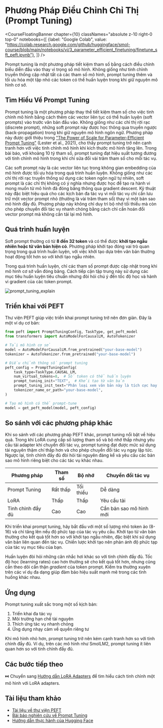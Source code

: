 # Phương Pháp Điều Chỉnh Chỉ Thị (Prompt Tuning)

<CourseFloatingBanner chapter={10}
  classNames="absolute z-10 right-0 top-0"
  notebooks={[
    {label: "Google Colab", value: "https://colab.research.google.com/github/huggingface/smol-course/blob/main/notebooks/vi/3_parameter_efficient_finetuning/finetune_sft_peft.ipynb"},
]} />
  
Prompt tuning là một phương pháp tiết kiệm tham số bằng cách điều chỉnh biểu diễn đầu vào thay vì trọng số mô hình. Không giống như tinh chỉnh truyền thống cập nhật tất cả các tham số mô hình, prompt tuning thêm và tối ưu hóa một tập nhỏ các token có thể huấn luyện trong khi giữ nguyên mô hình cơ sở.

## Tìm Hiểu Về Prompt Tuning

Prompt tuning là một phương pháp thay thế tiết kiệm tham số cho việc tinh chỉnh mô hình bằng cách thêm các vector liên tục có thể huấn luyện (soft prompts) vào trước văn bản đầu vào. Không giống như các chỉ thị rời rạc (discrete prompt), những soft prompt này được học thông qua truyền ngược (back-propagation) trong khi giữ nguyên mô hình ngôn ngữ. Phương pháp này được giới thiệu trong ["The Power of Scale for Parameter-Efficient Prompt Tuning"](https://arxiv.org/abs/2104.08691) (Lester et al., 2021), cho thấy prompt tuning trở nên cạnh tranh hơn với việc tinh chỉnh mô hình khi kích thước mô hình tăng lên. Trong bài báo, với khoảng 10 tỷ tham số, prompt tuning đạt hiệu suất tương đương với tinh chỉnh mô hình trong khi chỉ sửa đổi vài trăm tham số cho mỗi tác vụ.

Các soft prompt này là các vector liên tục trong không gian embedding của mô hình được tối ưu hóa trong quá trình huấn luyện. Không giống như các chỉ thị rời rạc truyền thống sử dụng các token ngôn ngữ tự nhiên, soft prompt là các chỉ thị không có ý nghĩa nhưng được học để tạo ra hành vi mong muốn từ mô hình đã đóng băng thông qua gradient descent. Kỹ thuật này đặc biệt hiệu quả cho các kịch bản đa tác vụ vì mỗi tác vụ chỉ cần lưu trữ một vector prompt nhỏ (thường là vài trăm tham số) thay vì một bản sao mô hình đầy đủ. Phương pháp này không chỉ duy trì bộ nhớ tối thiểu mà còn cho phép chuyển đổi tác vụ nhanh chóng bằng cách chỉ cần hoán đổi vector prompt mà không cần tải lại mô hình.

## Quá trình huấn luyện

Soft prompt thường có từ **8 đến 32 token** và có thể được **khởi tạo ngẫu nhiên hoặc từ văn bản hiện có**. Phương pháp khởi tạo đóng vai trò quan trọng trong quá trình huấn luyện, với việc khởi tạo dựa trên văn bản thường hoạt động tốt hơn so với khởi tạo ngẫu nhiên.

Trong quá trình huấn luyện, chỉ các tham số prompt được cập nhật trong khi mô hình cơ sở vẫn đóng băng. Cách tiếp cận tập trung này sử dụng các mục tiêu huấn luyện tiêu chuẩn nhưng đòi hỏi chú ý đến tốc độ học và hành vi gradient của các token prompt.

![prompt_tuning_explain](./images/prompt_tuning.png)

## Triển khai với PEFT

Thư viện PEFT giúp việc triển khai prompt tuning trở nên đơn giản. Đây là một ví dụ cơ bản:

```python
from peft import PromptTuningConfig, TaskType, get_peft_model
from transformers import AutoModelForCausalLM, AutoTokenizer

# Tải mô hình cơ sở
model = AutoModelForCausalLM.from_pretrained("your-base-model")
tokenizer = AutoTokenizer.from_pretrained("your-base-model")

# Điều chỉnh thông số prompt tuning
peft_config = PromptTuningConfig(
    task_type=TaskType.CAUSAL_LM,
    num_virtual_tokens=8,  # Số token có thể huấn luyện
    prompt_tuning_init="TEXT",  # Khởi tạo từ văn bản
    prompt_tuning_init_text="Phân loại xem văn bản này là tích cực hay tiêu cực:",
    tokenizer_name_or_path="your-base-model",
)

# Tạo mô hình có thể prompt-tune
model = get_peft_model(model, peft_config)
```

## So sánh với các phương pháp khác

Khi so sánh với các phương pháp PEFT khác, prompt tuning nổi bật về hiệu quả. Trong khi LoRA cung cấp số lượng tham số và bộ nhớ thấp nhưng yêu cầu tải adapter khi chuyển đổi tác vụ, prompt tuning đạt được mức sử dụng tài nguyên thậm chí thấp hơn và cho phép chuyển đổi tác vụ ngay lập tức. Ngược lại, tinh chỉnh đầy đủ đòi hỏi tài nguyên đáng kể và yêu cầu các bản sao mô hình riêng biệt cho các tác vụ khác nhau.

| Phương pháp | Tham số | Bộ nhớ | Chuyển đổi tác vụ |
|--------|------------|---------|----------------|
| Prompt Tuning | Rất thấp | Tối thiểu | Dễ dàng |
| LoRA | Thấp | Thấp | Yêu cầu tải |
| Tinh chỉnh đầy đủ | Cao | Cao | Cần bản sao mô hình mới |

Khi triển khai prompt tuning, hãy bắt đầu với một số lượng nhỏ token ảo (8-16) và chỉ tăng lên nếu độ phức tạp của tác vụ yêu cầu. Khởi tạo từ văn bản thường cho kết quả tốt hơn so với khởi tạo ngẫu nhiên, đặc biệt khi sử dụng văn bản liên quan đến tác vụ. Chiến lược khởi tạo nên phản ánh độ phức tạp của tác vụ mục tiêu của bạn.

Huấn luyện đòi hỏi những cân nhắc hơi khác so với tinh chỉnh đầy đủ. Tốc độ học (learning rates) cao hơn thường sẽ cho kết quả tốt hơn, nhưng cũng cần theo dõi cẩn thận *gradient* của token prompt. Kiểm tra thường xuyên trên các ví dụ đa dạng giúp đảm bảo hiệu suất mạnh mẽ trong các tình huống khác nhau.

## Ứng dụng

Prompt tuning xuất sắc trong một số kịch bản:

1. Triển khai đa tác vụ
2. Môi trường hạn chế tài nguyên
3. Thích ứng tác vụ nhanh chóng
4. Ứng dụng nhạy cảm về quyền riêng tư

Khi mô hình nhỏ hơn, prompt tuning trở nên kém cạnh tranh hơn so với tinh chỉnh đầy đủ. Ví dụ, trên các mô hình như SmolLM2, prompt tuning ít liên quan hơn so với tinh chỉnh đầy đủ.

## Các bước tiếp theo

⏭️ Chuyển sang [Hướng dẫn LoRA Adapters](../../../notebooks/vi/3_parameter_efficient_finetuning/finetune_sft_peft.ipynb) để tìm hiểu cách tinh chỉnh một mô hình với LoRA adapters.

## Tài liệu tham khảo
- [Tài liệu về thư viện PEFT](https://huggingface.co/docs/peft)
- [Bài báo nghiên cứu về Prompt Tuning](https://arxiv.org/abs/2104.08691) 
- [Hướng dẫn thực hành của Hugging Face](https://huggingface.co/learn/cookbook/prompt_tuning_peft)